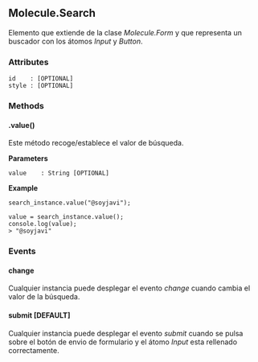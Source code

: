 ## Molecule.Search
Elemento que extiende de la clase *Molecule.Form* y que representa un buscador con los átomos *Input* y *Button*.

### Attributes

```
id    : [OPTIONAL]
style : [OPTIONAL]
```

### Methods

#### .value()
Este método recoge/establece el valor de búsqueda. 

**Parameters**

```
value    : String [OPTIONAL]
```

**Example**

```
search_instance.value("@soyjavi");

value = search_instance.value();
console.log(value);
> "@soyjavi"
```

### Events

#### change
Cualquier instancia puede desplegar el evento *change* cuando cambia el valor de la búsqueda.

#### submit [DEFAULT]
Cualquier instancia puede desplegar el evento *submit* cuando se pulsa sobre el botón de envio de formulario y el átomo *Input* esta rellenado correctamente.